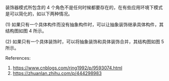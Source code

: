 











装饰器模式所包含的 4 个角色不是任何时候都要存在的，在有些应用环境下模式是可以简化的，如以下两种情况。

(1) 如果只有一个具体构件而没有抽象构件时，可以让抽象装饰继承具体构件，其结构图如图 4 所示。



(2) 如果只有一个具体装饰时，可以将抽象装饰和具体装饰合并，其结构图如图 5 所示。


References:
1. https://www.cnblogs.com/ring1992/p/9593074.html
2. https://zhuanlan.zhihu.com/p/444298983